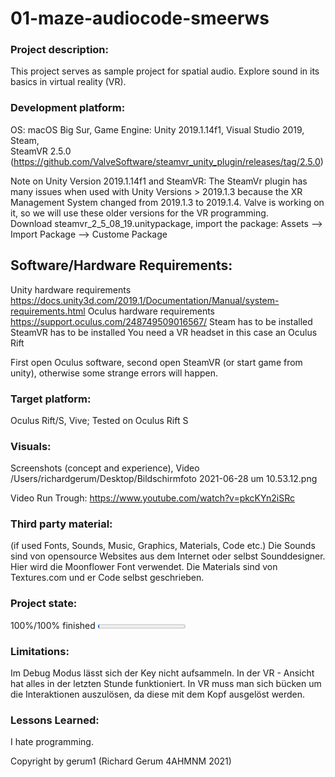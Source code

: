 # 01-maze-audiocode-smeerws

### Project description: 
This project serves as sample project for spatial audio. 
Explore sound in its basics in virtual reality (VR).

### Development platform: 
OS: macOS Big Sur, Game Engine: Unity 2019.1.14f1, Visual Studio 2019, Steam,  
SteamVR 2.5.0 (https://github.com/ValveSoftware/steamvr_unity_plugin/releases/tag/2.5.0)

Note on Unity Version 2019.1.14f1 and SteamVR: The SteamVr plugin has many issues when used with Unity Versions > 2019.1.3 because the XR Management System changed from 2019.1.3 to 2019.1.4. Valve is working on it, so we will use these older versions for the VR programming.  
Download steamvr_2_5_08_19.unitypackage, import the package: Assets --> Import Package --> Custome Package

## Software/Hardware Requirements: 
Unity hardware requirements https://docs.unity3d.com/2019.1/Documentation/Manual/system-requirements.html 
Oculus hardware requirements https://support.oculus.com/248749509016567/
Steam has to be installed
SteamVR has to be installed
You need a VR headset in this case an Oculus Rift

First open Oculus software, second open SteamVR (or start game from unity), otherwise some strange errors will happen. 


### Target platform: 
Oculus Rift/S, Vive; 
Tested on Oculus Rift S

### Visuals: 
Screenshots (concept and experience), Video
/Users/richardgerum/Desktop/Bildschirmfoto 2021-06-28 um 10.53.12.png

Video Run Trough: https://www.youtube.com/watch?v=pkcKYn2iSRc

### Third party material: 
(if used Fonts, Sounds, Music, Graphics, Materials, Code etc.)
Die Sounds sind von opensource Websites aus dem Internet oder selbst Sounddesigner. Hier wird die Moonflower Font verwendet. Die Materials sind von Textures.com und er Code selbst geschrieben.

### Project state: 
100%/100% finished
<progress max="100" value="2"></progress>

### Limitations: 
Im Debug Modus lässt sich der Key nicht aufsammeln. In der VR - Ansicht hat alles in der letzten Stunde funktioniert. In VR muss man sich bücken um die Interaktionen auszulösen, da diese mit dem Kopf ausgelöst werden.

### Lessons Learned:
I hate programming.

Copyright by gerum1 (Richard Gerum 4AHMNM 2021)
